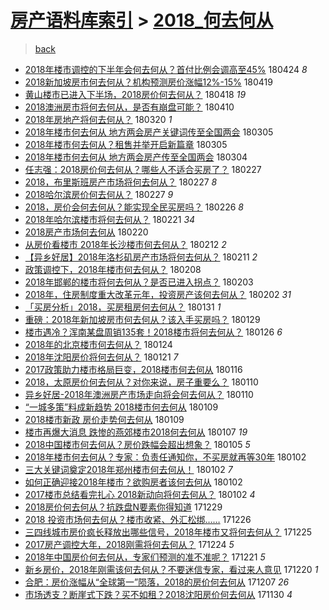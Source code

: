 [房产语料库索引](../../README.md)  > [2018_何去何从](2018_何去何从.md)
====
> [back](../README.md)

- [2018年楼市调控的下半年会何去何从？首付比例会调高至45%](http://jkwz.applinzi.com/ittc/7095435158905947152.html#2018%E5%B9%B4%E6%A5%BC%E5%B8%82%E8%B0%83%E6%8E%A7%E7%9A%84%E4%B8%8B%E5%8D%8A%E5%B9%B4%E4%BC%9A%E4%BD%95%E5%8E%BB%E4%BD%95%E4%BB%8E%EF%BC%9F%E9%A6%96%E4%BB%98%E6%AF%94%E4%BE%8B%E4%BC%9A%E8%B0%83%E9%AB%98%E8%87%B345%25) 180424 *8* 
- [2018新加坡房市何去何从？机构预测房价涨幅12%-15%](http://jkwz.applinzi.com/ittc/7093784264317600785.html#2018%E6%96%B0%E5%8A%A0%E5%9D%A1%E6%88%BF%E5%B8%82%E4%BD%95%E5%8E%BB%E4%BD%95%E4%BB%8E%EF%BC%9F%E6%9C%BA%E6%9E%84%E9%A2%84%E6%B5%8B%E6%88%BF%E4%BB%B7%E6%B6%A8%E5%B9%8512%25-15%25) 180419  
- [黄山楼市已进入下半场，2018房价何去何从？](http://jkwz.applinzi.com/ittc/7093246459183105030.html#%E9%BB%84%E5%B1%B1%E6%A5%BC%E5%B8%82%E5%B7%B2%E8%BF%9B%E5%85%A5%E4%B8%8B%E5%8D%8A%E5%9C%BA%EF%BC%8C2018%E6%88%BF%E4%BB%B7%E4%BD%95%E5%8E%BB%E4%BD%95%E4%BB%8E%EF%BC%9F) 180418 *19* 
- [2018澳洲房市将何去何从，是否有崩盘可能？](http://jkwz.applinzi.com/ittc/7090419096007214090.html#2018%E6%BE%B3%E6%B4%B2%E6%88%BF%E5%B8%82%E5%B0%86%E4%BD%95%E5%8E%BB%E4%BD%95%E4%BB%8E%EF%BC%8C%E6%98%AF%E5%90%A6%E6%9C%89%E5%B4%A9%E7%9B%98%E5%8F%AF%E8%83%BD%EF%BC%9F) 180410  
- [2018年房地产将何去何从？](http://jkwz.applinzi.com/ittc/7082644012760826891.html#2018%E5%B9%B4%E6%88%BF%E5%9C%B0%E4%BA%A7%E5%B0%86%E4%BD%95%E5%8E%BB%E4%BD%95%E4%BB%8E%EF%BC%9F) 180320 *1* 
- [2018年楼市何去何从 地方两会房产关键词传至全国两会](http://jkwz.applinzi.com/ittc/7077021601277412358.html#2018%E5%B9%B4%E6%A5%BC%E5%B8%82%E4%BD%95%E5%8E%BB%E4%BD%95%E4%BB%8E+%E5%9C%B0%E6%96%B9%E4%B8%A4%E4%BC%9A%E6%88%BF%E4%BA%A7%E5%85%B3%E9%94%AE%E8%AF%8D%E4%BC%A0%E8%87%B3%E5%85%A8%E5%9B%BD%E4%B8%A4%E4%BC%9A) 180305  
- [2018年楼市何去何从？租售并举开启新篇章](http://jkwz.applinzi.com/ittc/7076946732082791441.html#2018%E5%B9%B4%E6%A5%BC%E5%B8%82%E4%BD%95%E5%8E%BB%E4%BD%95%E4%BB%8E%EF%BC%9F%E7%A7%9F%E5%94%AE%E5%B9%B6%E4%B8%BE%E5%BC%80%E5%90%AF%E6%96%B0%E7%AF%87%E7%AB%A0) 180305  
- [2018年楼市何去何从 地方两会房产传至全国两会](http://jkwz.applinzi.com/ittc/7076716172429231114.html#2018%E5%B9%B4%E6%A5%BC%E5%B8%82%E4%BD%95%E5%8E%BB%E4%BD%95%E4%BB%8E+%E5%9C%B0%E6%96%B9%E4%B8%A4%E4%BC%9A%E6%88%BF%E4%BA%A7%E4%BC%A0%E8%87%B3%E5%85%A8%E5%9B%BD%E4%B8%A4%E4%BC%9A) 180304  
- [任志强：2018房价何去何从？哪些人不适合买房了？](http://jkwz.applinzi.com/ittc/7074793104924476427.html#%E4%BB%BB%E5%BF%97%E5%BC%BA%EF%BC%9A2018%E6%88%BF%E4%BB%B7%E4%BD%95%E5%8E%BB%E4%BD%95%E4%BB%8E%EF%BC%9F%E5%93%AA%E4%BA%9B%E4%BA%BA%E4%B8%8D%E9%80%82%E5%90%88%E4%B9%B0%E6%88%BF%E4%BA%86%EF%BC%9F) 180227  
- [2018，布里斯班房产市场将何去何从？](http://jkwz.applinzi.com/ittc/7074713417078539270.html#2018%EF%BC%8C%E5%B8%83%E9%87%8C%E6%96%AF%E7%8F%AD%E6%88%BF%E4%BA%A7%E5%B8%82%E5%9C%BA%E5%B0%86%E4%BD%95%E5%8E%BB%E4%BD%95%E4%BB%8E%EF%BC%9F) 180227 *8* 
- [2018哈尔滨房价何去何从？](http://jkwz.applinzi.com/ittc/7074701751481795590.html#2018%E5%93%88%E5%B0%94%E6%BB%A8%E6%88%BF%E4%BB%B7%E4%BD%95%E5%8E%BB%E4%BD%95%E4%BB%8E%EF%BC%9F) 180227 *9* 
- [2018，房价会何去何从？能实现全民买房吗？](http://jkwz.applinzi.com/ittc/7074301446340477963.html#2018%EF%BC%8C%E6%88%BF%E4%BB%B7%E4%BC%9A%E4%BD%95%E5%8E%BB%E4%BD%95%E4%BB%8E%EF%BC%9F%E8%83%BD%E5%AE%9E%E7%8E%B0%E5%85%A8%E6%B0%91%E4%B9%B0%E6%88%BF%E5%90%97%EF%BC%9F) 180226 *8* 
- [2018年哈尔滨楼市将何去何从？](http://jkwz.applinzi.com/ittc/7072675208916108295.html#2018%E5%B9%B4%E5%93%88%E5%B0%94%E6%BB%A8%E6%A5%BC%E5%B8%82%E5%B0%86%E4%BD%95%E5%8E%BB%E4%BD%95%E4%BB%8E%EF%BC%9F) 180221 *34* 
- [2018房产市场何去何从](http://jkwz.applinzi.com/ittc/7072085864195032081.html#2018%E6%88%BF%E4%BA%A7%E5%B8%82%E5%9C%BA%E4%BD%95%E5%8E%BB%E4%BD%95%E4%BB%8E) 180220  
- [从房价看楼市 2018年长沙楼市何去何从？](http://jkwz.applinzi.com/ittc/7069249874900288529.html#%E4%BB%8E%E6%88%BF%E4%BB%B7%E7%9C%8B%E6%A5%BC%E5%B8%82+2018%E5%B9%B4%E9%95%BF%E6%B2%99%E6%A5%BC%E5%B8%82%E4%BD%95%E5%8E%BB%E4%BD%95%E4%BB%8E%EF%BC%9F) 180212 *2* 
- [【异乡好居】2018年洛杉矶房产市场将何去何从？](http://jkwz.applinzi.com/ittc/7068859518044079120.html#%E3%80%90%E5%BC%82%E4%B9%A1%E5%A5%BD%E5%B1%85%E3%80%912018%E5%B9%B4%E6%B4%9B%E6%9D%89%E7%9F%B6%E6%88%BF%E4%BA%A7%E5%B8%82%E5%9C%BA%E5%B0%86%E4%BD%95%E5%8E%BB%E4%BD%95%E4%BB%8E%EF%BC%9F) 180211 *2* 
- [政策调控下，2018年楼市何去何从？](http://jkwz.applinzi.com/ittc/7067681610814456849.html#%E6%94%BF%E7%AD%96%E8%B0%83%E6%8E%A7%E4%B8%8B%EF%BC%8C2018%E5%B9%B4%E6%A5%BC%E5%B8%82%E4%BD%95%E5%8E%BB%E4%BD%95%E4%BB%8E%EF%BC%9F) 180208  
- [2018年邯郸的楼市将何去何从？是否已进入拐点？](http://jkwz.applinzi.com/ittc/7065665039657092107.html#2018%E5%B9%B4%E9%82%AF%E9%83%B8%E7%9A%84%E6%A5%BC%E5%B8%82%E5%B0%86%E4%BD%95%E5%8E%BB%E4%BD%95%E4%BB%8E%EF%BC%9F%E6%98%AF%E5%90%A6%E5%B7%B2%E8%BF%9B%E5%85%A5%E6%8B%90%E7%82%B9%EF%BC%9F) 180203  
- [2018年，住房制度重大改革元年，投资房产该何去何从？](http://jkwz.applinzi.com/ittc/7065494522358662154.html#2018%E5%B9%B4%EF%BC%8C%E4%BD%8F%E6%88%BF%E5%88%B6%E5%BA%A6%E9%87%8D%E5%A4%A7%E6%94%B9%E9%9D%A9%E5%85%83%E5%B9%B4%EF%BC%8C%E6%8A%95%E8%B5%84%E6%88%BF%E4%BA%A7%E8%AF%A5%E4%BD%95%E5%8E%BB%E4%BD%95%E4%BB%8E%EF%BC%9F) 180202 *31* 
- [「买房分析」2018，买房租房何去何从？](http://jkwz.applinzi.com/ittc/7064769796627760134.html#%E3%80%8C%E4%B9%B0%E6%88%BF%E5%88%86%E6%9E%90%E3%80%8D2018%EF%BC%8C%E4%B9%B0%E6%88%BF%E7%A7%9F%E6%88%BF%E4%BD%95%E5%8E%BB%E4%BD%95%E4%BB%8E%EF%BC%9F) 180131 *1* 
- [重磅：2018年新加坡房市何去何从？该入手买房吗？](http://jkwz.applinzi.com/ittc/7064073791167005703.html#%E9%87%8D%E7%A3%85%EF%BC%9A2018%E5%B9%B4%E6%96%B0%E5%8A%A0%E5%9D%A1%E6%88%BF%E5%B8%82%E4%BD%95%E5%8E%BB%E4%BD%95%E4%BB%8E%EF%BC%9F%E8%AF%A5%E5%85%A5%E6%89%8B%E4%B9%B0%E6%88%BF%E5%90%97%EF%BC%9F) 180129  
- [楼市遇冷？浑南某盘周销135套！2018楼市将何去何从？](http://jkwz.applinzi.com/ittc/7062814707990135818.html#%E6%A5%BC%E5%B8%82%E9%81%87%E5%86%B7%EF%BC%9F%E6%B5%91%E5%8D%97%E6%9F%90%E7%9B%98%E5%91%A8%E9%94%80135%E5%A5%97%EF%BC%812018%E6%A5%BC%E5%B8%82%E5%B0%86%E4%BD%95%E5%8E%BB%E4%BD%95%E4%BB%8E%EF%BC%9F) 180126 *6* 
- [2018年的北京楼市何去何从？](http://jkwz.applinzi.com/ittc/7062274302378771473.html#2018%E5%B9%B4%E7%9A%84%E5%8C%97%E4%BA%AC%E6%A5%BC%E5%B8%82%E4%BD%95%E5%8E%BB%E4%BD%95%E4%BB%8E%EF%BC%9F) 180124  
- [2018年沈阳房价将何去何从？](http://jkwz.applinzi.com/ittc/7061046979046409222.html#2018%E5%B9%B4%E6%B2%88%E9%98%B3%E6%88%BF%E4%BB%B7%E5%B0%86%E4%BD%95%E5%8E%BB%E4%BD%95%E4%BB%8E%EF%BC%9F) 180121 *7* 
- [2017政策助力楼市格局巨变，2018楼市何去何从](http://jkwz.applinzi.com/ittc/7059236644664640519.html#2017%E6%94%BF%E7%AD%96%E5%8A%A9%E5%8A%9B%E6%A5%BC%E5%B8%82%E6%A0%BC%E5%B1%80%E5%B7%A8%E5%8F%98%EF%BC%8C2018%E6%A5%BC%E5%B8%82%E4%BD%95%E5%8E%BB%E4%BD%95%E4%BB%8E) 180116  
- [2018，太原房价何去何从？对你来说，房子重要么？](http://jkwz.applinzi.com/ittc/7056990311551599622.html#2018%EF%BC%8C%E5%A4%AA%E5%8E%9F%E6%88%BF%E4%BB%B7%E4%BD%95%E5%8E%BB%E4%BD%95%E4%BB%8E%EF%BC%9F%E5%AF%B9%E4%BD%A0%E6%9D%A5%E8%AF%B4%EF%BC%8C%E6%88%BF%E5%AD%90%E9%87%8D%E8%A6%81%E4%B9%88%EF%BC%9F) 180110  
- [异乡好居-2018年澳洲房产市场走向将会何去何从？](http://jkwz.applinzi.com/ittc/7056955647969461265.html#%E5%BC%82%E4%B9%A1%E5%A5%BD%E5%B1%85-2018%E5%B9%B4%E6%BE%B3%E6%B4%B2%E6%88%BF%E4%BA%A7%E5%B8%82%E5%9C%BA%E8%B5%B0%E5%90%91%E5%B0%86%E4%BC%9A%E4%BD%95%E5%8E%BB%E4%BD%95%E4%BB%8E%EF%BC%9F) 180110  
- [“一城多策”料成新趋势 2018楼市何去何从](http://jkwz.applinzi.com/ittc/7056515926256518150.html#%E2%80%9C%E4%B8%80%E5%9F%8E%E5%A4%9A%E7%AD%96%E2%80%9D%E6%96%99%E6%88%90%E6%96%B0%E8%B6%8B%E5%8A%BF+2018%E6%A5%BC%E5%B8%82%E4%BD%95%E5%8E%BB%E4%BD%95%E4%BB%8E) 180109  
- [2018楼市新政 房价走势何去何从](http://jkwz.applinzi.com/ittc/7056514349881885702.html#2018%E6%A5%BC%E5%B8%82%E6%96%B0%E6%94%BF+%E6%88%BF%E4%BB%B7%E8%B5%B0%E5%8A%BF%E4%BD%95%E5%8E%BB%E4%BD%95%E4%BB%8E) 180109  
- [楼市再爆大消息 跌惨的燕郊楼市2018何去何从](http://jkwz.applinzi.com/ittc/7055792702220665863.html#%E6%A5%BC%E5%B8%82%E5%86%8D%E7%88%86%E5%A4%A7%E6%B6%88%E6%81%AF+%E8%B7%8C%E6%83%A8%E7%9A%84%E7%87%95%E9%83%8A%E6%A5%BC%E5%B8%822018%E4%BD%95%E5%8E%BB%E4%BD%95%E4%BB%8E) 180107 *19* 
- [2018中国楼市何去何从？房价跌幅会超出想象？](http://jkwz.applinzi.com/ittc/7055088564377748491.html#2018%E4%B8%AD%E5%9B%BD%E6%A5%BC%E5%B8%82%E4%BD%95%E5%8E%BB%E4%BD%95%E4%BB%8E%EF%BC%9F%E6%88%BF%E4%BB%B7%E8%B7%8C%E5%B9%85%E4%BC%9A%E8%B6%85%E5%87%BA%E6%83%B3%E8%B1%A1%EF%BC%9F) 180105 *5* 
- [2018年楼市何去何从？专家：负责任通知你，不买房就再等30年](http://jkwz.applinzi.com/ittc/7054077068990481424.html#2018%E5%B9%B4%E6%A5%BC%E5%B8%82%E4%BD%95%E5%8E%BB%E4%BD%95%E4%BB%8E%EF%BC%9F%E4%B8%93%E5%AE%B6%EF%BC%9A%E8%B4%9F%E8%B4%A3%E4%BB%BB%E9%80%9A%E7%9F%A5%E4%BD%A0%EF%BC%8C%E4%B8%8D%E4%B9%B0%E6%88%BF%E5%B0%B1%E5%86%8D%E7%AD%8930%E5%B9%B4) 180102  
- [三大关键词奠定2018年郑州楼市何去何从！](http://jkwz.applinzi.com/ittc/7054006384868197386.html#%E4%B8%89%E5%A4%A7%E5%85%B3%E9%94%AE%E8%AF%8D%E5%A5%A0%E5%AE%9A2018%E5%B9%B4%E9%83%91%E5%B7%9E%E6%A5%BC%E5%B8%82%E4%BD%95%E5%8E%BB%E4%BD%95%E4%BB%8E%EF%BC%81) 180102 *7* 
- [如何正确迎接2018年楼市？欲购房者该何去何从](http://jkwz.applinzi.com/ittc/7054006337975878673.html#%E5%A6%82%E4%BD%95%E6%AD%A3%E7%A1%AE%E8%BF%8E%E6%8E%A52018%E5%B9%B4%E6%A5%BC%E5%B8%82%EF%BC%9F%E6%AC%B2%E8%B4%AD%E6%88%BF%E8%80%85%E8%AF%A5%E4%BD%95%E5%8E%BB%E4%BD%95%E4%BB%8E) 180102  
- [2017楼市总结看完扎心 2018新动向将何去何从？](http://jkwz.applinzi.com/ittc/7053966674762400784.html#2017%E6%A5%BC%E5%B8%82%E6%80%BB%E7%BB%93%E7%9C%8B%E5%AE%8C%E6%89%8E%E5%BF%83+2018%E6%96%B0%E5%8A%A8%E5%90%91%E5%B0%86%E4%BD%95%E5%8E%BB%E4%BD%95%E4%BB%8E%EF%BC%9F) 180102 *4* 
- [2018房价何去何从？抗跌盘N要素你得知道](http://jkwz.applinzi.com/ittc/7052535124996916240.html#2018%E6%88%BF%E4%BB%B7%E4%BD%95%E5%8E%BB%E4%BD%95%E4%BB%8E%EF%BC%9F%E6%8A%97%E8%B7%8C%E7%9B%98N%E8%A6%81%E7%B4%A0%E4%BD%A0%E5%BE%97%E7%9F%A5%E9%81%93) 171229  
- [2018 投资市场何去何从？楼市收紧、外汇松绑……](http://jkwz.applinzi.com/ittc/7051465836361942033.html#2018+%E6%8A%95%E8%B5%84%E5%B8%82%E5%9C%BA%E4%BD%95%E5%8E%BB%E4%BD%95%E4%BB%8E%EF%BC%9F%E6%A5%BC%E5%B8%82%E6%94%B6%E7%B4%A7%E3%80%81%E5%A4%96%E6%B1%87%E6%9D%BE%E7%BB%91%E2%80%A6%E2%80%A6) 171226  
- [三四线城市房价疯长释放出哪些信号，2018年楼市又将何去何从？](http://jkwz.applinzi.com/ittc/7051123553456358417.html#%E4%B8%89%E5%9B%9B%E7%BA%BF%E5%9F%8E%E5%B8%82%E6%88%BF%E4%BB%B7%E7%96%AF%E9%95%BF%E9%87%8A%E6%94%BE%E5%87%BA%E5%93%AA%E4%BA%9B%E4%BF%A1%E5%8F%B7%EF%BC%8C2018%E5%B9%B4%E6%A5%BC%E5%B8%82%E5%8F%88%E5%B0%86%E4%BD%95%E5%8E%BB%E4%BD%95%E4%BB%8E%EF%BC%9F) 171225  
- [2017房产调控大年，2018刚需将何去何从？](http://jkwz.applinzi.com/ittc/7050230283725440016.html#2017%E6%88%BF%E4%BA%A7%E8%B0%83%E6%8E%A7%E5%A4%A7%E5%B9%B4%EF%BC%8C2018%E5%88%9A%E9%9C%80%E5%B0%86%E4%BD%95%E5%8E%BB%E4%BD%95%E4%BB%8E%EF%BC%9F) 171224 *5* 
- [2018年中国房价何去何从，专家们预测的准不准呢？](http://jkwz.applinzi.com/ittc/7049633452813452304.html#2018%E5%B9%B4%E4%B8%AD%E5%9B%BD%E6%88%BF%E4%BB%B7%E4%BD%95%E5%8E%BB%E4%BD%95%E4%BB%8E%EF%BC%8C%E4%B8%93%E5%AE%B6%E4%BB%AC%E9%A2%84%E6%B5%8B%E7%9A%84%E5%87%86%E4%B8%8D%E5%87%86%E5%91%A2%EF%BC%9F) 171221 *5* 
- [新乡房价，2018年刚需该何去何从？不要迷信专家，看过来人意见](http://jkwz.applinzi.com/ittc/7049194103143662608.html#%E6%96%B0%E4%B9%A1%E6%88%BF%E4%BB%B7%EF%BC%8C2018%E5%B9%B4%E5%88%9A%E9%9C%80%E8%AF%A5%E4%BD%95%E5%8E%BB%E4%BD%95%E4%BB%8E%EF%BC%9F%E4%B8%8D%E8%A6%81%E8%BF%B7%E4%BF%A1%E4%B8%93%E5%AE%B6%EF%BC%8C%E7%9C%8B%E8%BF%87%E6%9D%A5%E4%BA%BA%E6%84%8F%E8%A7%81) 171220 *1* 
- [合肥：房价涨幅从“全球第一”陨落，2018的房价何去何从](http://jkwz.applinzi.com/ittc/7044338206902846480.html#%E5%90%88%E8%82%A5%EF%BC%9A%E6%88%BF%E4%BB%B7%E6%B6%A8%E5%B9%85%E4%BB%8E%E2%80%9C%E5%85%A8%E7%90%83%E7%AC%AC%E4%B8%80%E2%80%9D%E9%99%A8%E8%90%BD%EF%BC%8C2018%E7%9A%84%E6%88%BF%E4%BB%B7%E4%BD%95%E5%8E%BB%E4%BD%95%E4%BB%8E) 171207 *26* 
- [市场透支？断崖式下跌？买不如租？2018沈阳房价何去何从](http://jkwz.applinzi.com/ittc/7041654623612437520.html#%E5%B8%82%E5%9C%BA%E9%80%8F%E6%94%AF%EF%BC%9F%E6%96%AD%E5%B4%96%E5%BC%8F%E4%B8%8B%E8%B7%8C%EF%BC%9F%E4%B9%B0%E4%B8%8D%E5%A6%82%E7%A7%9F%EF%BC%9F2018%E6%B2%88%E9%98%B3%E6%88%BF%E4%BB%B7%E4%BD%95%E5%8E%BB%E4%BD%95%E4%BB%8E) 171130 *4* 
